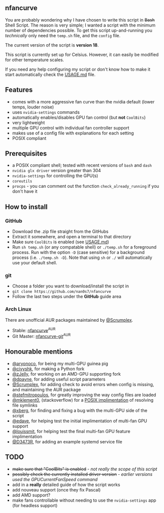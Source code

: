 nfancurve
---------
You are probably wondering why I have chosen to write this script in ~~Bash~~ Shell Script. The reason is very simple; I wanted a script with the minimum number of dependencies possible. To get this script up-and-running you _technically_ only need the `temp.sh` file, and the `config` file.

The current version of the script is **version 18**.

This script is currently set up for Celsius. However, it can easily be modified for other temperature scales.

If you need any help configuring my script or don't know how to make it start automatically check the [USAGE.md](USAGE.md) file.

## Features
- comes with a more aggressive fan curve than the nvidia default (lower temps, louder noise)
- uses `nvidia-settings` commands
- automatically enables/disables GPU fan control (but **not** `CoolBits`)
- very lightweight
- multiple GPU control with individual fan controller support
- makes use of a config file with explanations for each setting
- POSIX compliant

## Prerequisites
- a POSIX compliant shell; tested with recent versions of `bash` and `dash`
- `nvidia glx driver` version greater than 304
- `nvidia-settings` for controlling the GPU(s)
- `coreutils`
- `procps` - you can comment out the function `check_already_running` if you don't have it

## How to install
### GitHub
- Download the .zip file straight from the GitHubs
- Extract it somewhere, and open a terminal to that directory
- Make sure `CoolBits` is enabled (see [USAGE.md](USAGE.md))
- Run `sh temp.sh` (or any compatable shell) or `./temp.sh` for a foreground process. Run with the option `-D` (case sensitive) for a background process (i.e. `./temp.sh -D`). Note that using `sh` or `./` will automatically use your default shell.

### git
- Choose a folder you want to download/install the script in
- `git clone https://github.com/nan0s7/nfancurve`
- Follow the last two steps under the **GitHub** guide area

### Arch Linux
There are unofficial AUR packages maintained by [@Scrumplex](https://github.com/Scrumplex).
- Stable: [nfancurve](https://aur.archlinux.org/packages/nfancurve/)<sup>AUR</sup>
- Git Master: [nfancurve-git](https://aur.archlinux.org/packages/nfancurve-git/)<sup>AUR</sup>

## Honourable mentions
- [@aryonoco](https://github.com/aryonoco), for being my multi-GPU guinea pig
- [@civyshk](https://github.com/civyshk), for making a Python fork
- [@zJelly](https://github.com/zJelly), for working on an AMD-GPU supporting fork
- [@dpayne](https://github.com/dpayne), for adding useful script parameters
- [@Scrumplex](https://github.com/Scrumplex), for adding check to avoid errors when config is missing, and maintaining the AUR package
- [@stefmitropoulos](https://github.com/stefmitropoulos), for greatly improving the way config files are loaded
- [@mklement0](https://stackoverflow.com/users/45375/mklement0), (stackoverflow) for a [POSIX implimentation](https://stackoverflow.com/questions/29832037/how-to-get-script-directory-in-posix-sh) of resolving file symlinks
- [@xberg](https://github.com/xberg), for finding and fixing a bug with the multi-GPU side of the script
- [@edave](https://github.com/edave), for helping test the initial implimentation of multi-fan GPU support
- [@louissmit](https://github.com/louissmit), for helping test the final multi-fan GPU feature implimentation
- [@D3473R](https://github.com/D3473R), for adding an example systemd service file

## TODO
- ~~make sure that "CoolBits" is enabled~~ - _not really the scope of this script_
- ~~possibly check the currently installed driver version~~ - _earlier versions used the  GPUCurrentFanSpeed command_
- add in a **really** detailed guide of how the script works
- add nouveau support (once they fix Pascal)
- add AMD support?
- make fans controllable without needing to use the `nvidia-settings` app (for headless support)
